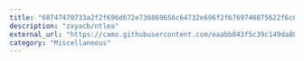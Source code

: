 ```yaml
---
title: "68747470733a2f2f696d672e736869656c64732e696f2f6769746875622f6c6963656e73652f7a78796163622f6e746c6561"
description: "zxyacb/ntlea"
external_url: "https://camo.githubusercontent.com/eaabb043f5c39c149da88b53fda6856e9dada1d9a0d4eb3280f70d4ac9167c59/68747470733a2f2f696d672e736869656c64732e696f2f6769746875622f6c6963656e73652f7a78796163622f6e746c6561"
category: "Miscellaneous"
---
```


